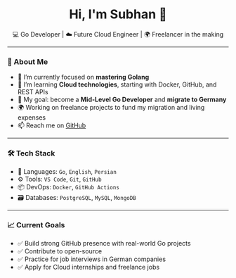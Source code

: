 <h1 align="center">Hi, I'm Subhan 👋</h1>

<p align="center">
  💻 Go Developer | ☁️ Future Cloud Engineer | 🌍 Freelancer in the making
</p>

---

### 🚀 About Me

- 🔭 I’m currently focused on **mastering Golang**
- 🌱 I’m learning **Cloud technologies**, starting with Docker, GitHub, and REST APIs
- 🎯 My goal: become a **Mid-Level Go Developer** and **migrate to Germany**
- 🌍 Working on freelance projects to fund my migration and living expenses
- 📫 Reach me on [GitHub](https://github.com/cloudsubhane)

---

### 🛠 Tech Stack

- 💬 Languages: `Go`, `English`, `Persian`
- ⚙️ Tools: `VS Code`, `Git`, `GitHub`
- 📦 DevOps: `Docker`, `GitHub Actions`
- 🗃️ Databases: `PostgreSQL`, `MySQL`, `MongoDB`

---

### 📈 Current Goals

- ✅ Build strong GitHub presence with real-world Go projects
- ✅ Contribute to open-source
- ✅ Practice for job interviews in German companies
- ✅ Apply for Cloud internships and freelance jobs
